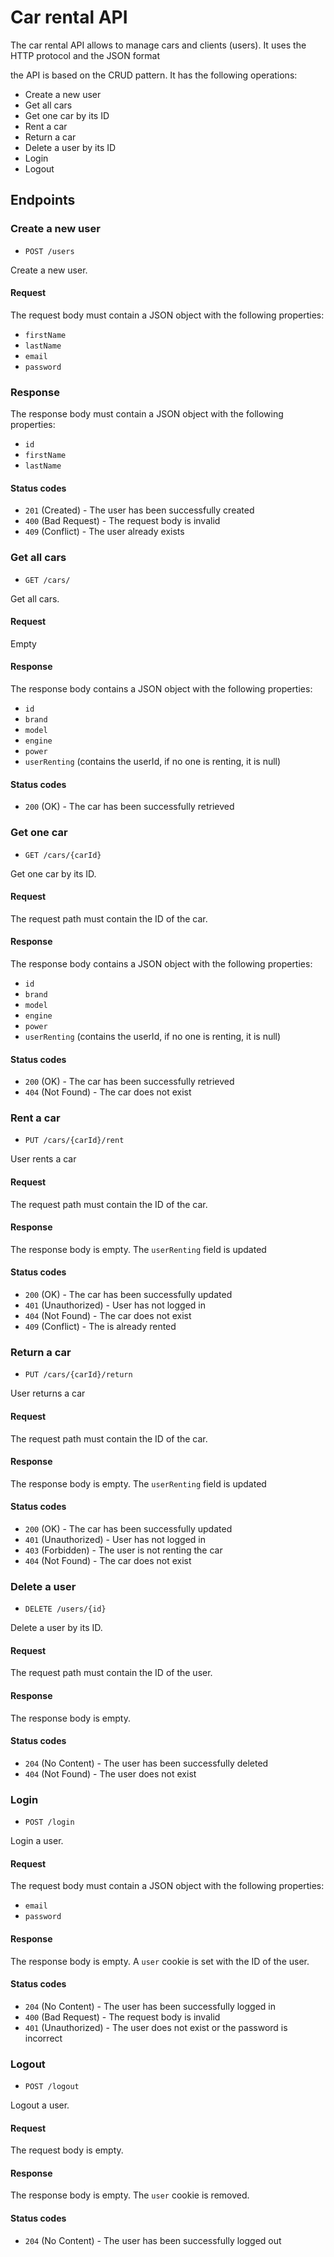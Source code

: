 # Car rental API

The car rental API allows to manage cars and clients (users). It uses the HTTP protocol and the JSON format

the API is based on the CRUD pattern. It has the following operations:

- Create a new user
- Get all cars
- Get one car by its ID
- Rent a car
- Return a car
- Delete a user by its ID
- Login
- Logout

## Endpoints

### Create a new user

- `POST /users`

Create a new user.
#### Request

The request body must contain a JSON object with the following properties:

- `firstName`
- `lastName`
- `email`
- `password`

### Response

The response body must contain a JSON object with the following properties:

- `id`
- `firstName`
- `lastName`

#### Status codes

- `201` (Created) - The user has been successfully created
- `400` (Bad Request) - The request body is invalid
- `409` (Conflict) - The user already exists


### Get all cars 

- `GET /cars/`

Get all cars.

#### Request 

Empty

#### Response

The response body contains a JSON object with the following properties:

- `id`
- `brand`
- `model`
- `engine`
- `power`
- `userRenting` (contains the userId, if no one is renting, it is null)


#### Status codes

- `200` (OK) - The car has been successfully retrieved

### Get one car 

- `GET /cars/{carId}`

Get one car by its ID.

#### Request 

The request path must contain the ID of the car.

#### Response

The response body contains a JSON object with the following properties:

- `id`
- `brand`
- `model`
- `engine`
- `power`
- `userRenting` (contains the userId, if no one is renting, it is null)


#### Status codes

- `200` (OK) - The car has been successfully retrieved
- `404` (Not Found) - The car does not exist

### Rent a car

- `PUT /cars/{carId}/rent`

User rents a car 

#### Request

The request path must contain the ID of the car.

#### Response

The response body is empty. The `userRenting` field is updated

#### Status codes

- `200` (OK) - The car has been successfully updated
- `401` (Unauthorized) - User has not logged in
- `404` (Not Found) - The car does not exist
- `409` (Conflict) - The is already rented


### Return a car

- `PUT /cars/{carId}/return`

User returns a car

#### Request

The request path must contain the ID of the car.

#### Response

The response body is empty. The `userRenting` field is updated

#### Status codes

- `200` (OK) - The car has been successfully updated
- `401` (Unauthorized) - User has not logged in
- `403` (Forbidden) - The user is not renting the car
- `404` (Not Found) - The car does not exist

### Delete a user

- `DELETE /users/{id}`

Delete a user by its ID.

#### Request

The request path must contain the ID of the user.

#### Response

The response body is empty.

#### Status codes

- `204` (No Content) - The user has been successfully deleted
- `404` (Not Found) - The user does not exist

### Login

- `POST /login`

Login a user.

#### Request

The request body must contain a JSON object with the following properties:

- `email`
- `password`

#### Response

The response body is empty. A `user` cookie is set with the ID of the user.

#### Status codes

- `204` (No Content) - The user has been successfully logged in
- `400` (Bad Request) - The request body is invalid
- `401` (Unauthorized) - The user does not exist or the password is incorrect

### Logout

- `POST /logout`

Logout a user.

#### Request

The request body is empty.

#### Response

The response body is empty. The `user` cookie is removed.

#### Status codes

- `204` (No Content) - The user has been successfully logged out
